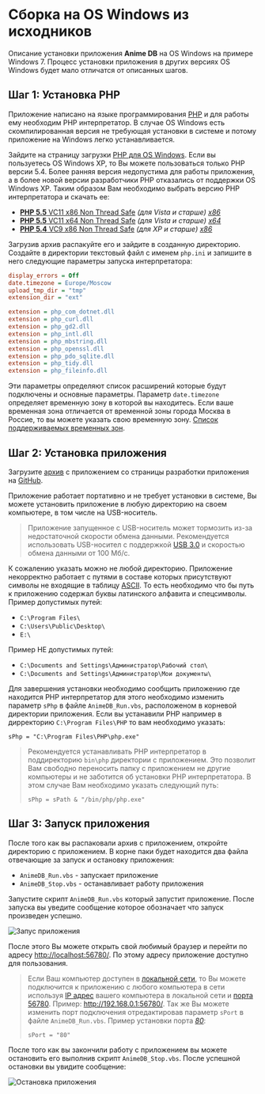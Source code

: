 # Сборка на OS Windows из исходников

Описание установки приложения **Anime DB** на OS Windows на примере Windows 7.
Процесс установки приложения в других версиях OS Windows будет мало отличатся от описанных шагов.

<a name="stap-1"></a>

## Шаг 1: Установка PHP

Приложение написано на языке программирования [PHP](http://php.net/) и для работы ему необходим PHP интерпретатор. В случае OS Windows
есть скомпилированная версия не требующая установки в системе и потому приложение на Windows легко устанавливается.

Зайдите на страницу загрузки [PHP для OS Windows](http://windows.php.net/download/). Если вы пользуетесь OS Windows XP,
то Вы можете пользоваться только PHP версии 5.4. Более ранняя версия недопустима для работы приложения, а в более новой
версии разработчики PHP отказались от поддержки OS Windows XP. Таким образом Вам необходимо выбрать версию PHP
интерпретатора и скачать ее:

- [**PHP 5.5** VC11 x86 Non Thread Safe](http://windows.php.net/download/#php-5.5-nts-VC11-x86) *(для Vista и старше) [x86](http://ru.wikipedia.org/wiki/X86)*
- [**PHP 5.5** VC11 x64 Non Thread Safe](http://windows.php.net/download/#php-5.5-nts-VC11-x64) *(для Vista и старше) [x64](http://ru.wikipedia.org/wiki/X86-64)*
- [**PHP 5.4** VC9 x86 Non Thread Safe](http://windows.php.net/download/#php-5.4-nts-VC9-x86) *(для XP и старше) [x86](http://ru.wikipedia.org/wiki/X86)*

Загрузив архив распакуйте его и зайдите в созданную директорию. Создайте в директории текстовый файл с именем
`php.ini` и запишите в него следующие параметры запуска интерпретатора:

```ini
display_errors = Off
date.timezone = Europe/Moscow
upload_tmp_dir = "tmp"
extension_dir = "ext"

extension = php_com_dotnet.dll
extension = php_curl.dll
extension = php_gd2.dll
extension = php_intl.dll
extension = php_mbstring.dll
extension = php_openssl.dll
extension = php_pdo_sqlite.dll
extension = php_tidy.dll
extension = php_fileinfo.dll
```

Эти параметры определяют список расширений которые будут подключены и основные параметры. Параметр `date.timezone`
определяет временную зону в которой вы находитесь. Если ваше временная зона отличается от временной зоны города Москва
в Россие, то вы можете указать свою временную зону. [Список поддерживаемых временных зон](http://www.php.net/manual/ru/timezones.php).

<a name="stap-2"></a>

## Шаг 2: Установка приложения

Загрузите [архив](https://github.com/anime-db/anime-db/archive/master.zip) с приложением со страницы разработки
приложения на [GitHub](https://github.com/anime-db/anime-db).

Приложение работает портативно и не требует установки в системе, Вы можете установить приложение в любую директорию на
своем компьютере, в том числе на USB-носитель.

> Приложение запущенное с USB-носитель может тормозить из-за недостаточной скорости обмена данными. Рекомендуется
использовать USB-носител с поддержкой [USB 3.0](http://ru.wikipedia.org/wiki/USB#USB_3.0) и скоростью обмена данными от 100 Мб/с.

К сожалению указать можно не любой директорию. Приложение некорректно работает с путями в составе которых
присутствуют символы не входящие в таблицу [ASCII](http://www.asciitable.com/ "Таблица ASCII символов"). То есть
необходимо что бы путь к приложению содержал буквы латинского алфавита и спецсимволы.
Пример допустимых путей:

- `C:\Program Files\`
- `C:\Users\Public\Desktop\`
- `E:\`

Пример НЕ допустимых путей:

- `C:\Documents and Settings\Администратор\Рабочий стол\`
- `C:\Documents and Settings\Администратор\Мои документы\`

Для завершения установки необходимо сообщить приложению где находится PHP интерпретатор для этого необходимо изменить
параметр `sPhp` в файле `AnimeDB_Run.vbs`, расположеном в корневой директории приложения. Если вы устанавили PHP
например в дирректорию `C:\Program Files\PHP` то вам необходимо указать:

```vbscript
sPhp = "C:\Program Files\PHP\php.exe"
```

> Рекомендуется устанавливать PHP интерпретатор в поддиректорию `bin\php` директории с приложением. Это позволит Вам
свободно переносить папку с приложением не другие компьютеры и не заботится об установки PHP интерпретатора. В этом
случае Вам необходимо указать следующий путь:
> 
> ```vbscript
> sPhp = sPath & "/bin/php/php.exe"
> ```

<a name="stap-3"></a>

## Шаг 3: Запуск приложения

После того как вы распаковали архив с приложением, откройте директорию с приложением. В корне паки будет находится
два файла отвечающие за запуск и остановку приложения:

- `AnimeDB_Run.vbs` - запускает приложение
- `AnimeDB_Stop.vbs` - останавливает работу приложения

Запустите скрипт `AnimeDB_Run.vbs` который запустит приложение. После запуска вы уведите сообщение которое обозначает
что запуск произведен успешно.

![Запус приложения](https://raw.github.com/anime-db/anime-db-docs/master/images/en/install/run_app.jpg)

После этого Вы можете открыть свой любимый браузер и перейти по адресу <http://localhost:56780/>. По этому адресу
приложение доступно для пользования.

<a name="change-port"></a>

> Если Ваш компьютер доступен в [локальной сети](http://ru.wikipedia.org/wiki/Локальная_вычислительная_сеть), то Вы можете подключится к приложению с любого компьютера в сети
используя [IP адрес](http://ru.wikipedia.org/wiki/IP-адрес) вашего компьютера в локальной сети и [порта](http://ru.wikipedia.org/wiki/Порт_%28компьютерные_сети%29) [56780](/ru/user/port.md). Пример: <http://192.168.0.1:56780/>. Так же Вы можете
изменить порт подключения отредактировав параметр `sPort` в файле `AnimeDB_Run.vbs`. Пример установки порта *[80](http://en.wikipedia.org/wiki/List_of_TCP_and_UDP_port_numbers#cite_ref-11)*:
> 
> ```vbscript
> sPort = "80"
> ```

После того как вы закончили работу с приложением вы можете остановить его выполнив скрипт `AnimeDB_Stop.vbs`. После
успешной остановки вы увидите сообщение:

![Остановка приложения](https://raw.github.com/anime-db/anime-db-docs/master/images/en/install/stop_app.jpg)